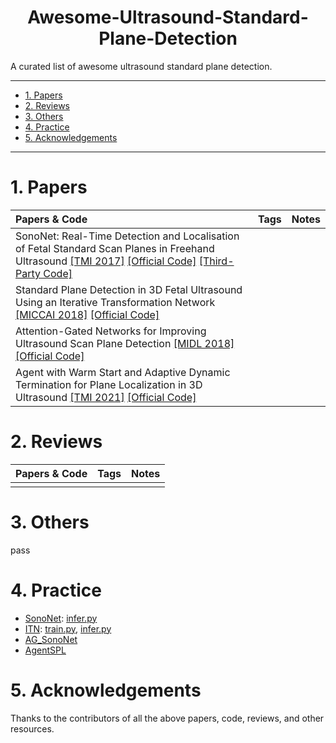 <!--
 * @Author: Shuangchi He / Yulv
 * @Email: yulvchi@qq.com
 * @Date: 2022-03-18 00:27:15
 * @Motto: Entities should not be multiplied unnecessarily.
 * @LastEditors: Shuangchi He
 * @LastEditTime: 2022-03-23 22:59:57
 * @FilePath: /Awesome-Ultrasound-Standard-Plane-Detection/README.md
 * @Description: A curated list of awesome ultrasound standard plane detection.
 * Repository: https://github.com/Yulv-git/Awesome-Ultrasound-Standard-Plane-Detection
-->

<h1><center> Awesome-Ultrasound-Standard-Plane-Detection </center></h1>

A curated list of awesome ultrasound standard plane detection.

---

- [1. Papers](#1-papers)
- [2. Reviews](#2-reviews)
- [3. Others](#3-others)
- [4. Practice](#4-practice)
- [5. Acknowledgements](#5-acknowledgements)

---

# 1. Papers

| Papers & Code | Tags | Notes |
| :------------ | :--- | :---- |
| SonoNet: Real-Time Detection and Localisation of Fetal Standard Scan Planes in Freehand Ultrasound [[TMI 2017]](https://arxiv.org/pdf/1612.05601v2.pdf) [[Official Code]](https://github.com/baumgach/SonoNet-weights) [[Third-Party Code]](https://github.com/rdroste/SonoNet_PyTorch) | | |
| Standard Plane Detection in 3D Fetal Ultrasound Using an Iterative Transformation Network [[MICCAI 2018]](https://arxiv.org/pdf/1806.07486v2.pdf) [[Official Code]](https://github.com/yuanwei1989/plane-detection) | | |
| Attention-Gated Networks for Improving Ultrasound Scan Plane Detection [[MIDL 2018]](https://arxiv.org/pdf/1804.05338v1.pdf) [[Official Code]](https://github.com/ozan-oktay/Attention-Gated-Networks) | | |
| Agent with Warm Start and Adaptive Dynamic Termination for Plane Localization in 3D Ultrasound [[TMI 2021]](https://arxiv.org/pdf/2103.14502v1.pdf) [[Official Code]](https://github.com/wulalago/AgentSPL) | | |

# 2. Reviews

| Papers & Code | Tags | Notes |
| :------------ | :--- | :---- |
|               |      |       |

# 3. Others

pass

# 4. Practice

- [SonoNet](./src/SonoNet/README.md): [infer.py](./src/SonoNet/infer.py)
- [ITN](./src/ITN/README.md): [train.py](./src/ITN/train.py), [infer.py](./src/ITN/infer.py)
- [AG_SonoNet](./src/AG_SonoNet/README.md)
- [AgentSPL](./src/AgentSPL/README.md)

# 5. Acknowledgements

Thanks to the contributors of all the above papers, code, reviews, and other resources.
